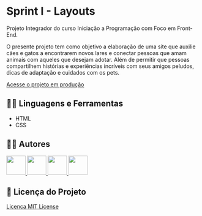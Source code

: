 # Sprint I - Layouts

Projeto Integrador do curso Iniciação a Programação com Foco em Front-End.

O presente projeto tem como objetivo a elaboração de uma site que auxilie cães e gatos a encontrarem novos lares e conectar pessoas que amam animais com aqueles que desejam adotar. Além de permitir que pessoas compartilhem histórias e experiências incríveis com seus amigos peludos, dicas de adaptação e cuidados com os pets.

[Acesse o projeto em produção](https://)

## :man_mechanic: Linguagens e Ferramentas

- HTML
- CSS

## :technologist: Autores

<a href="https://github.com/brunagiammelaro">
<img src="https://avatars.githubusercontent.com/u/138893476?v=4" width="50px" />
</a>
<a href="https://github.com/edielson-assis">
<img src="https://avatars.githubusercontent.com/u/105529988?v=4" width="50px" />
</a>
<a href="https://github.com/lucasegm">
<img src="https://avatars.githubusercontent.com/u/123710346?v=4" width="50px" />
</a>
<a href="https://github.com/williamwa7">
<img src="https://avatars.githubusercontent.com/u/122879475?v=4" width="50px" />
</a>

## :scroll: Licença do Projeto

[Licenca MIT License](http://creativecommons.org/licenses/by)
